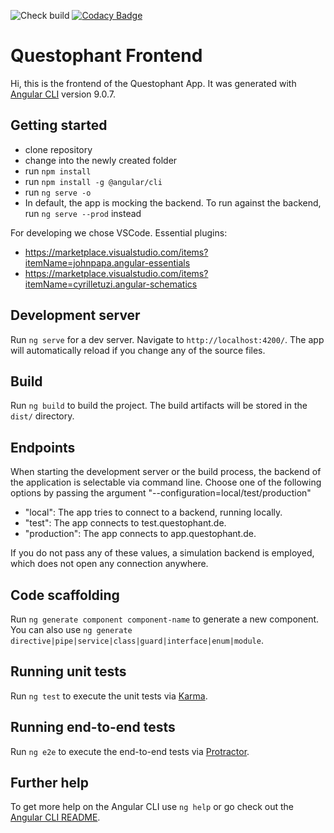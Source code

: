 ![Check build](https://github.com/Questophant/frontend/workflows/Check%20build/badge.svg?branch=master)
[![Codacy Badge](https://api.codacy.com/project/badge/Grade/a96268df117640b891f75b308eebc1eb)](https://app.codacy.com/gh/Questophant/frontend?utm_source=github.com&utm_medium=referral&utm_content=Questophant/frontend&utm_campaign=Badge_Grade_Dashboard)

# Questophant Frontend

Hi, this is the frontend of the Questophant App.
It was generated with [Angular CLI](https://github.com/angular/angular-cli) version 9.0.7.

## Getting started

-   clone repository
-   change into the newly created folder
-   run `npm install`
-   run `npm install -g @angular/cli`
-   run `ng serve -o`
-   In default, the app is mocking the backend. To run against the backend, run `ng serve --prod` instead

For developing we chose VSCode.
Essential plugins:

-   <https://marketplace.visualstudio.com/items?itemName=johnpapa.angular-essentials>
-   <https://marketplace.visualstudio.com/items?itemName=cyrilletuzi.angular-schematics>

## Development server

Run `ng serve` for a dev server. Navigate to `http://localhost:4200/`. The app will automatically reload if you change any of the source files.

## Build

Run `ng build` to build the project. The build artifacts will be stored in the `dist/` directory.

## Endpoints

When starting the development server or the build process, the backend of the application is selectable via command line. Choose one of the following options by passing the argument "--configuration=local/test/production"

-   "local": The app tries to connect to a backend, running locally.
-   "test": The app connects to test.questophant.de.
-   "production": The app connects to app.questophant.de.

If you do not pass any of these values, a simulation backend is employed, which does not open any connection anywhere.

## Code scaffolding

Run `ng generate component component-name` to generate a new component. You can also use `ng generate directive|pipe|service|class|guard|interface|enum|module`.

## Running unit tests

Run `ng test` to execute the unit tests via [Karma](https://karma-runner.github.io).

## Running end-to-end tests

Run `ng e2e` to execute the end-to-end tests via [Protractor](http://www.protractortest.org/).

## Further help

To get more help on the Angular CLI use `ng help` or go check out the [Angular CLI README](https://github.com/angular/angular-cli/blob/master/README.md).
